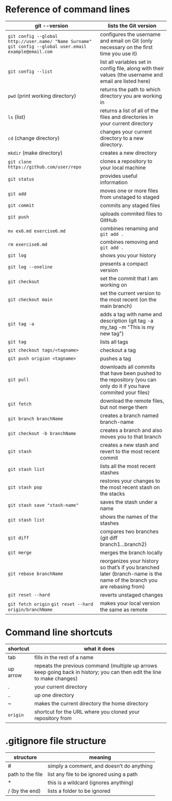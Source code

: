# Reference of command lines

| git --version | lists the Git version |
| --- | --- |
| `git config --global http://user.name/ "Name Surname"` `git config --global user.email example@email.com` | configures the username and email on Git (only necessary on the first time you use it) |
| `git config --list` | list all variables set in config file, along with their values (the username and email are listed here) |
| `pwd` (print working directory) | returns the path to which directory you are working in |
| `ls` (list)  | returns a list of all of the files and directories in your current directory |
| `cd` (change directory) | changes your current directory to a new directory.
| `mkdir` (make directory) | creates a new directory |
| `git clone https://github.com/user/repo` | clones a repository to your local machine |
| `git status` | provides useful information |
| `git add` | moves one or more files from unstaged to staged |
| `git commit` | commits any staged files |
| `git push` | uploads commited files to GitHub |
| `mv ex6.md exercise6.md` | combines renaming and `git add .` |
| `rm exercise6.md` | combines removing and `git add .` |
| `git log` | shows you your history |
| `git log --oneline` | presents a compact version |
| `git checkout` | set the commit that I am working on |
| `git checkout main` | set the current version to the most recent (on the main branch) |
| `git tag -a` | adds a tag with name and description (git tag -a my_tag -m "This is my new tag") |
| `git tag` | lists all tags |
| `git checkout tags/<tagname>` | checkout a tag |
| `git push origion <tagname>` | pushes a tag |
| `git pull` | downloads all commits that have been pushed to the repository (you can only do it if you have commited your files) |
| `git fetch` | download the remote files, but not merge them |
| `git branch branchName` | creates a branch named branch-name |
| `git checkout -b branchName` | creates a branch and also moves you to that branch |
| `git stash` | creates a new stash and revert to the most recent commit |
| `git stash list` | lists all the most recent stashes |
| `git stash pop` | restores your changes to the most recent stash on the stacks |
| `git stash save "stash-name"` | saves the stash under a name |
| `git stash list` | shows the names of the stashes |
| `git diff` | compares two branches (git diff branch1...branch2) |
| `git merge` | merges the branch locally |
| `git rebase branchName`  | reorganizes your history so that’s if you branched later (branch-name is the name of the branch you are rebasing from) |
| `git reset --hard` | reverts unstaged changes |
| `git fetch origin` `git reset --hard origin/branchName` | makes your local version the same as remote |

# Command line shortcuts

| shortcut | what it does |
| --- | --- |
| tab | fills in the rest of a name |
| up arrow | repeats the previous command (multiple up arrows keep going back in history; you can then edit the line to make changes) |
| . | your current directory |
| .. | up one directory |
| ~ | makes the current directory the home directory |
| `origin` | shortcut for the URL where you cloned your repository from |

# .gitignore file structure

| structure | meaning |
| --- | --- |
| # | simply a comment, and doesn’t do anything |
| path to the file | list any file to be ignored using a path |
| * | this is a wildcard (ignores anything) |
| / (by the end) | lists a folder to be ignored |